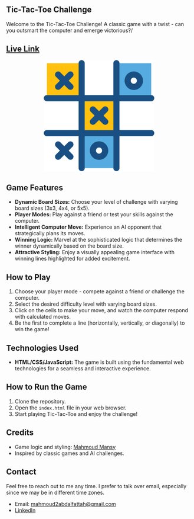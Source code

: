 ## Tic-Tac-Toe Challenge

Welcome to the Tic-Tac-Toe Challenge! A classic game with a twist - can you outsmart the computer and emerge victorious?/
## [Live Link](https://main--mansy-x-o-game.netlify.app/)

<p align="center">
  <img width="300" src="images/tic-tac-toe-svgrepo-com.svg" alt="Tic-Tac-Toe Preview">
</p>



## Game Features

- **Dynamic Board Sizes:** Choose your level of challenge with varying board sizes (3x3, 4x4, or 5x5).
- **Player Modes:** Play against a friend or test your skills against the computer.
- **Intelligent Computer Move:** Experience an AI opponent that strategically plans its moves.
- **Winning Logic:** Marvel at the sophisticated logic that determines the winner dynamically based on the board size.
- **Attractive Styling:** Enjoy a visually appealing game interface with winning lines highlighted for added excitement.

## How to Play

1. Choose your player mode - compete against a friend or challenge the computer.
2. Select the desired difficulty level with varying board sizes.
3. Click on the cells to make your move, and watch the computer respond with calculated moves.
4. Be the first to complete a line (horizontally, vertically, or diagonally) to win the game!

## Technologies Used

- **HTML/CSS/JavaScript:** The game is built using the fundamental web technologies for a seamless and interactive experience.

## How to Run the Game

1. Clone the repository.
2. Open the `index.html` file in your web browser.
3. Start playing Tic-Tac-Toe and enjoy the challenge!

## Credits
- Game logic and styling: [Mahmoud Mansy](https://github.com/MMansy19)
- Inspired by classic games and AI challenges.

## Contact
Feel free to reach out to me any time. I prefer to talk over email, especially since we may be in different time zones.

- Email: [mahmoud2abdalfattah@gmail.com](mailto:mahmoud2abdalfattah@gmail.com)
- [LinkedIn](https://www.linkedin.com/in/mahmoud-mansy-a189a5232/)

